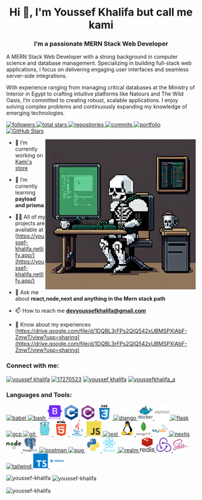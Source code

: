 <h1 align="center">Hi 👋, I'm Youssef Khalifa but call me kami</h1>
<h3 align="center">I’m a passionate MERN Stack Web Developer</h3>

A MERN Stack Web Developer with a strong background in computer science and database management. Specializing in building full-stack web applications, I focus on delivering engaging user interfaces and seamless server-side integrations.

With experience ranging from managing critical databases at the Ministry of Interior in Egypt to crafting intuitive platforms like Natours and The Wild Oasis, I’m committed to creating robust, scalable applications. I enjoy solving complex problems and continuously expanding my knowledge of emerging technologies.

<p align="left">
    <a href="https://github.com/youssef-khalifa?tab=followers">
        <img alt="followers" title="Follow me on GitHub" src="https://custom-icon-badges.demolab.com/github/followers/youssef-khalifa?color=236ad3&labelColor=1155ba&style=for-the-badge&logo=person-add&label=Follow&logoColor=white"/>
    </a>
    <a href="https://github.com/youssef-khalifa?tab=repositories&sort=stargazers">
        <img alt="total stars" title="Total stars on GitHub" src="https://custom-icon-badges.demolab.com/github/stars/youssef-khalifa?color=55960c&style=for-the-badge&labelColor=488207&logo=star"/>
    </a>
    <a href="https://github.com/youssef-khalifa?tab=repositories">
        <img alt="repositories" title="Number of repositories" src="https://img.shields.io/badge/repositories-39-d9534f?style=for-the-badge&logo=repo&logoColor=white"/>
    </a>
    <!-- Commits badge placeholder (manual update needed) -->
    <a href="https://github.com/youssef-khalifa">
        <img alt="commits" title="Number of commits" src="https://img.shields.io/badge/Commits-Update%20Manually-fca203?style=for-the-badge&logo=commit&logoColor=white"/>
    </a>
    <a href="https://youssef-khalifa.netlify.app/">
        <img alt="portfolio" title="Visit my portfolio" src="https://custom-icon-badges.demolab.com/badge/Portfolio-Visit%20Now!-6f42c1?style=for-the-badge&logo=link&logoColor=white"/>
    </a>
    <a href="https://github.com/youssef-khalifa?tab=repositories">
    <img src="https://img.shields.io/github/stars/youssef-khalifa?style=social" alt="GitHub Stars"/>
</a>

</p>






<img align="right" alt="Coding" width="400" src="https://github.com/youssef-khalifa/youssef-khalifa/blob/main/download.png">


- 🔭 I’m currently working on [Kami's store](https://github.com/youssef-khalifa/kami-store)

- 🌱 I’m currently learning **payload and prisma**

- 👨‍💻 All of my projects are available at [https://youssef-khalifa.netlify.app/](https://youssef-khalifa.netlify.app/)

- 💬 Ask me about **react,node,next and anything in the Mern stack path**

- 📫 How to reach me **devyoussefkhalifa@gmail.com**

- 📄 Know about my experiences [https://drive.google.com/file/d/1DQBL3rFPs2QIQ542xUBMSPXlAbF-ZmwT/view?usp=sharing](https://drive.google.com/file/d/1DQBL3rFPs2QIQ542xUBMSPXlAbF-ZmwT/view?usp=sharing)

<h3 align="left">Connect with me:</h3>
<p align="left">
<a href="https://linkedin.com/in/youssef khalifa" target="blank"><img align="center" src="https://raw.githubusercontent.com/rahuldkjain/github-profile-readme-generator/master/src/images/icons/Social/linked-in-alt.svg" alt="youssef khalifa" height="30" width="40" /></a>
<a href="https://stackoverflow.com/users/17270523" target="blank"><img align="center" src="https://raw.githubusercontent.com/rahuldkjain/github-profile-readme-generator/master/src/images/icons/Social/stack-overflow.svg" alt="17270523" height="30" width="40" /></a>
<a href="https://fb.com/youssef khalifa" target="blank"><img align="center" src="https://raw.githubusercontent.com/rahuldkjain/github-profile-readme-generator/master/src/images/icons/Social/facebook.svg" alt="youssef khalifa" height="30" width="40" /></a>
<a href="https://instagram.com/youssefkhalifa_a" target="blank"><img align="center" src="https://raw.githubusercontent.com/rahuldkjain/github-profile-readme-generator/master/src/images/icons/Social/instagram.svg" alt="youssefkhalifa_a" height="30" width="40" /></a>
</p>

<h3 align="left">Languages and Tools:</h3>
<p align="left"> <a href="https://babeljs.io/" target="_blank" rel="noreferrer"> <img src="https://www.vectorlogo.zone/logos/babeljs/babeljs-icon.svg" alt="babel" width="40" height="40"/> </a> <a href="https://www.gnu.org/software/bash/" target="_blank" rel="noreferrer"> <img src="https://www.vectorlogo.zone/logos/gnu_bash/gnu_bash-icon.svg" alt="bash" width="40" height="40"/> </a> <a href="https://getbootstrap.com" target="_blank" rel="noreferrer"> <img src="https://raw.githubusercontent.com/devicons/devicon/master/icons/bootstrap/bootstrap-plain-wordmark.svg" alt="bootstrap" width="40" height="40"/> </a> <a href="https://www.w3schools.com/cpp/" target="_blank" rel="noreferrer"> <img src="https://raw.githubusercontent.com/devicons/devicon/master/icons/cplusplus/cplusplus-original.svg" alt="cplusplus" width="40" height="40"/> </a> <a href="https://www.w3schools.com/cs/" target="_blank" rel="noreferrer"> <img src="https://raw.githubusercontent.com/devicons/devicon/master/icons/csharp/csharp-original.svg" alt="csharp" width="40" height="40"/> </a> <a href="https://www.w3schools.com/css/" target="_blank" rel="noreferrer"> <img src="https://raw.githubusercontent.com/devicons/devicon/master/icons/css3/css3-original-wordmark.svg" alt="css3" width="40" height="40"/> </a> <a href="https://www.djangoproject.com/" target="_blank" rel="noreferrer"> <img src="https://cdn.worldvectorlogo.com/logos/django.svg" alt="django" width="40" height="40"/> </a> <a href="https://www.docker.com/" target="_blank" rel="noreferrer"> <img src="https://raw.githubusercontent.com/devicons/devicon/master/icons/docker/docker-original-wordmark.svg" alt="docker" width="40" height="40"/> </a> <a href="https://expressjs.com" target="_blank" rel="noreferrer"> <img src="https://raw.githubusercontent.com/devicons/devicon/master/icons/express/express-original-wordmark.svg" alt="express" width="40" height="40"/> </a> <a href="https://flask.palletsprojects.com/" target="_blank" rel="noreferrer"> <img src="https://www.vectorlogo.zone/logos/pocoo_flask/pocoo_flask-icon.svg" alt="flask" width="40" height="40"/> </a> <a href="https://cloud.google.com" target="_blank" rel="noreferrer"> <img src="https://www.vectorlogo.zone/logos/google_cloud/google_cloud-icon.svg" alt="gcp" width="40" height="40"/> </a> <a href="https://git-scm.com/" target="_blank" rel="noreferrer"> <img src="https://www.vectorlogo.zone/logos/git-scm/git-scm-icon.svg" alt="git" width="40" height="40"/> </a> <a href="https://golang.org" target="_blank" rel="noreferrer"> <img src="https://raw.githubusercontent.com/devicons/devicon/master/icons/go/go-original.svg" alt="go" width="40" height="40"/> </a> <a href="https://www.w3.org/html/" target="_blank" rel="noreferrer"> <img src="https://raw.githubusercontent.com/devicons/devicon/master/icons/html5/html5-original-wordmark.svg" alt="html5" width="40" height="40"/> </a> <a href="https://www.java.com" target="_blank" rel="noreferrer"> <img src="https://raw.githubusercontent.com/devicons/devicon/master/icons/java/java-original.svg" alt="java" width="40" height="40"/> </a> <a href="https://developer.mozilla.org/en-US/docs/Web/JavaScript" target="_blank" rel="noreferrer"> <img src="https://raw.githubusercontent.com/devicons/devicon/master/icons/javascript/javascript-original.svg" alt="javascript" width="40" height="40"/> </a> <a href="https://jestjs.io" target="_blank" rel="noreferrer"> <img src="https://www.vectorlogo.zone/logos/jestjsio/jestjsio-icon.svg" alt="jest" width="40" height="40"/> </a> <a href="https://www.linux.org/" target="_blank" rel="noreferrer"> <img src="https://raw.githubusercontent.com/devicons/devicon/master/icons/linux/linux-original.svg" alt="linux" width="40" height="40"/> </a> <a href="https://www.mongodb.com/" target="_blank" rel="noreferrer"> <img src="https://raw.githubusercontent.com/devicons/devicon/master/icons/mongodb/mongodb-original-wordmark.svg" alt="mongodb" width="40" height="40"/> </a> <a href="https://www.mysql.com/" target="_blank" rel="noreferrer"> <img src="https://raw.githubusercontent.com/devicons/devicon/master/icons/mysql/mysql-original-wordmark.svg" alt="mysql" width="40" height="40"/> </a> <a href="https://nextjs.org/" target="_blank" rel="noreferrer"> <img src="https://cdn.worldvectorlogo.com/logos/nextjs-2.svg" alt="nextjs" width="40" height="40"/> </a> <a href="https://nodejs.org" target="_blank" rel="noreferrer"> <img src="https://raw.githubusercontent.com/devicons/devicon/master/icons/nodejs/nodejs-original-wordmark.svg" alt="nodejs" width="40" height="40"/> </a> <a href="https://www.postgresql.org" target="_blank" rel="noreferrer"> <img src="https://raw.githubusercontent.com/devicons/devicon/master/icons/postgresql/postgresql-original-wordmark.svg" alt="postgresql" width="40" height="40"/> </a> <a href="https://postman.com" target="_blank" rel="noreferrer"> <img src="https://www.vectorlogo.zone/logos/getpostman/getpostman-icon.svg" alt="postman" width="40" height="40"/> </a> <a href="https://pugjs.org" target="_blank" rel="noreferrer"> <img src="https://cdn.worldvectorlogo.com/logos/pug.svg" alt="pug" width="40" height="40"/> </a> <a href="https://www.python.org" target="_blank" rel="noreferrer"> <img src="https://raw.githubusercontent.com/devicons/devicon/master/icons/python/python-original.svg" alt="python" width="40" height="40"/> </a> <a href="https://reactjs.org/" target="_blank" rel="noreferrer"> <img src="https://raw.githubusercontent.com/devicons/devicon/master/icons/react/react-original-wordmark.svg" alt="react" width="40" height="40"/> </a> <a href="https://realm.io/" target="_blank" rel="noreferrer"> <img src="https://raw.githubusercontent.com/bestofjs/bestofjs-webui/8665e8c267a0215f3159df28b33c365198101df5/public/logos/realm.svg" alt="realm" width="40" height="40"/> </a> <a href="https://redis.io" target="_blank" rel="noreferrer"> <img src="https://raw.githubusercontent.com/devicons/devicon/master/icons/redis/redis-original-wordmark.svg" alt="redis" width="40" height="40"/> </a> <a href="https://redux.js.org" target="_blank" rel="noreferrer"> <img src="https://raw.githubusercontent.com/devicons/devicon/master/icons/redux/redux-original.svg" alt="redux" width="40" height="40"/> </a> <a href="https://sass-lang.com" target="_blank" rel="noreferrer"> <img src="https://raw.githubusercontent.com/devicons/devicon/master/icons/sass/sass-original.svg" alt="sass" width="40" height="40"/> </a> <a href="https://tailwindcss.com/" target="_blank" rel="noreferrer"> <img src="https://www.vectorlogo.zone/logos/tailwindcss/tailwindcss-icon.svg" alt="tailwind" width="40" height="40"/> </a> <a href="https://www.typescriptlang.org/" target="_blank" rel="noreferrer"> <img src="https://raw.githubusercontent.com/devicons/devicon/master/icons/typescript/typescript-original.svg" alt="typescript" width="40" height="40"/> </a> <a href="https://webpack.js.org" target="_blank" rel="noreferrer"> <img src="https://raw.githubusercontent.com/devicons/devicon/d00d0969292a6569d45b06d3f350f463a0107b0d/icons/webpack/webpack-original-wordmark.svg" alt="webpack" width="40" height="40"/> </a> </p>

<p><img align="left" src="https://github-readme-stats.vercel.app/api/top-langs?username=youssef-khalifa&show_icons=true&locale=en&layout=compact&theme=gruvbox" alt="youssef-khalifa" /></p>

<p>&nbsp;<img align="center" src="https://github-readme-stats.vercel.app/api?username=youssef-khalifa&show_icons=true&locale=en&theme=gruvbox" alt="youssef-khalifa" /></p>

<p><img align="center" src="https://github-readme-streak-stats.herokuapp.com/?user=youssef-khalifa&theme=gruvbox" alt="youssef-khalifa" /></p>

